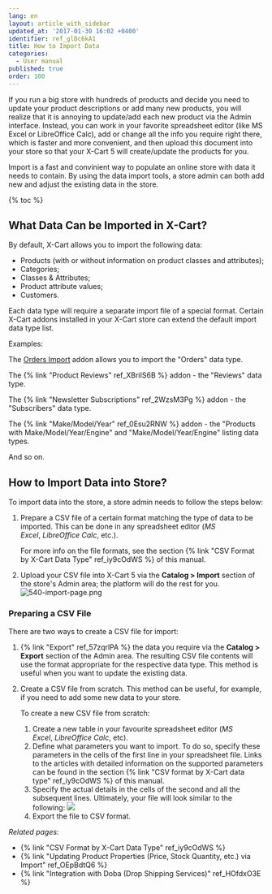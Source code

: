 ```yaml
---
lang: en
layout: article_with_sidebar
updated_at: '2017-01-30 16:02 +0400'
identifier: ref_glDc6kA1
title: How to Import Data
categories:
  - User manual
published: true
order: 100
---
```

If you run a big store with hundreds of products and decide you need to update your product descriptions or add many new products, you will realize that it is annoying to update/add each new product via the Admin interface. Instead, you can work in your favorite spreadsheet editor (like MS Excel or LibreOffice Calc), add or change all the info you require right there, which is faster and more convenient, and then upload this document into your store so that your X-Cart 5 will create/update the products for you.

Import is a fast and convinient way to populate an online store with data it needs to contain. By using the data import tools, a store admin can both add new and adjust the existing data in the store. 

{% toc %}


## What Data Can be Imported in X-Cart?

By default, X-Cart allows you to import the following data:

* Products (with or without information on product classes and attributes);
* Categories;
* Classes & Attributes;
* Product attribute values;
* Customers.

Each data type will require a separate import file of a special format. Certain X-Cart addons installed in your X-Cart store can extend the default import data type list.

Examples:
   
The [Orders Import](https://market.x-cart.com/addons/orders-import.html "Import-Export") addon allows you to import the "Orders" data type.

The {% link "Product Reviews" ref_XBriIS6B %} addon - the "Reviews" data type.
   
The {% link "Newsletter Subscriptions" ref_2WzsM3Pg %} addon - the "Subscribers" data type.
   
The {% link "Make/Model/Year" ref_0Esu2RNW %} addon - the "Products with Make/Model/Year/Engine" and "Make/Model/Year/Engine" listing data types.
   
And so on.



## How to Import Data into Store?

To import data into the store, a store admin needs to follow the steps below:

1.  Prepare a CSV file of a certain format matching the type of data to be imported. This can be done in any spreadsheet editor (_MS Excel_, _LibreOffice Calc_, etc.). 
    
    For more info on the file formats, see the section {% link "CSV Format by X-Cart Data Type" ref_iy9cOdWS %} of this manual.
    
2.  Upload your CSV file into X-Cart 5 via the **Catalog > Import** section of the store's Admin area; the platform will do the rest for you.
    ![540-import-page.png]({{site.baseurl}}/attachments/ref_glDc6kA1/540-import-page.png)

### Preparing a CSV File

There are two ways to create a CSV file for import:

1.  {% link "Export" ref_57zqrlPA %} the data you require via the **Catalog > Export** section of the Admin area. The resulting CSV file contents will use the format appropriate for the respective data type. This method is useful when you want to update the existing data.
2.  Create a CSV file from scratch. This method can be useful, for example, if you need to add some new data to your store.

    To create a new CSV file from scratch:
    1.  Create a new table in your favourite spreadsheet editor (_MS Excel_, _LibreOffice Calc_, etc). 
    2.  Define what parameters you want to import. To do so, specify these parameters in the cells of the first line in your spreadsheet file. Links to the articles with detailed information on the supported parameters can be found in the section {% link "CSV format by X-Cart data type" ref_iy9cOdWS %} of this manual.
    3.  Specify the actual details in the cells of the second and all the subsequent lines. Ultimately, your file will look similar to the following:
        ![]({{site.baseurl}}/attachments/6389817/6586496.png)
    4.  Export the file to CSV format.

_Related pages:_

*   {% link "CSV Format by X-Cart Data Type" ref_iy9cOdWS %}
*   {% link "Updating Product Properties (Price, Stock Quantity, etc.) via Import" ref_OEpBdtQ6 %}
*   {% link "Integration with Doba (Drop Shipping Services)" ref_HOfdxO3E %}
